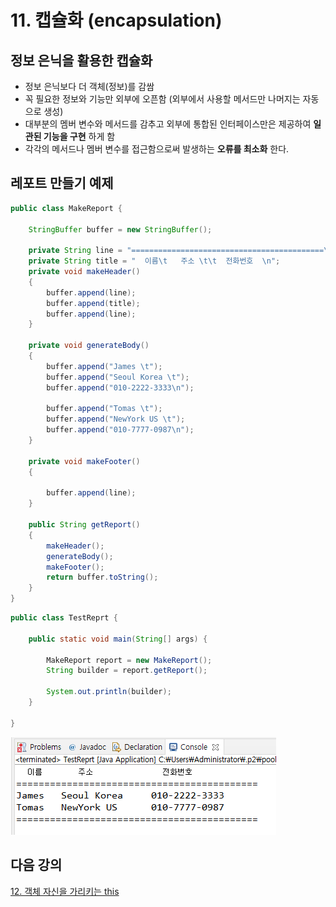 # 11. 캡슐화 (encapsulation)

## 정보 은닉을 활용한 캡슐화

- 정보 은닉보다 더 객체(정보)를 감쌈
- 꼭 필요한 정보와 기능만 외부에 오픈함 (외부에서 사용할 메서드만 나머지는 자동으로 생성)
- 대부분의 멤버 변수와 메서드를 감추고 외부에 통합된 인터페이스만은 제공하여 **일관된 기능을 구현** 하게 함
- 각각의 메서드나 멤버 변수를 접근함으로써 발생하는 **오류를 최소화** 한다.

## 레포트 만들기 예제

```java
public class MakeReport {

	StringBuffer buffer = new StringBuffer();
	
	private String line = "===========================================\n";
	private String title = "  이름\t   주소 \t\t  전화번호  \n";
	private void makeHeader()
	{
		buffer.append(line);
		buffer.append(title);
		buffer.append(line);
	}
	
	private void generateBody()
	{
		buffer.append("James \t");
		buffer.append("Seoul Korea \t");
		buffer.append("010-2222-3333\n");
		
		buffer.append("Tomas \t");
		buffer.append("NewYork US \t");
		buffer.append("010-7777-0987\n");
	}
	
	private void makeFooter()
	{
		
		buffer.append(line);
	}
	
	public String getReport()
	{
		makeHeader();
		generateBody();
		makeFooter();
		return buffer.toString();
	}
}
```

```java
public class TestReprt {

	public static void main(String[] args) {

		MakeReport report = new MakeReport();
		String builder = report.getReport();
		
		System.out.println(builder);
	}

}
```

![report](./img/report.PNG)

## 다음 강의
[12. 객체 자신을 가리키는 this](https://gitlab.com/easyspubjava/javacoursework/-/blob/master/Chapter2/2-12/README.md)
